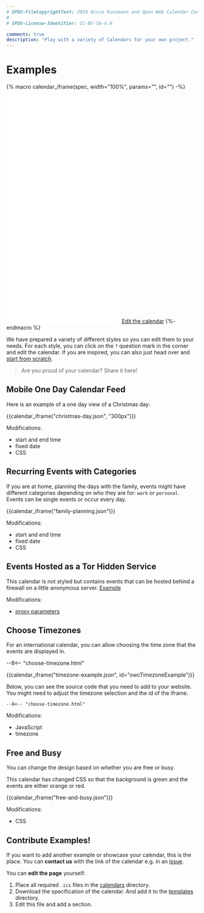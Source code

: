 ```yaml
---
# SPDX-FileCopyrightText: 2024 Nicco Kunzmann and Open Web Calendar Contributors <https://open-web-calendar.quelltext.eu/>
#
# SPDX-License-Identifier: CC-BY-SA-4.0

comments: true
description: "Play with a variety of Calendars for your own project."
---
```


# Examples

<!-- Page level macros, see https://mkdocs-macros-plugin.readthedocs.io/en/latest/pages/#page-level-macros -->

{% macro calendar_iframe(spec, width="100%", params="", id="") -%}
<iframe class="open-web-calendar" id="{{id}}"
    style="background:url('https://raw.githubusercontent.com/niccokunzmann/open-web-calendar/master/static/img/loaders/circular-loader.gif') center center no-repeat; border-radius: 10px;"
    src="{{link.web}}/calendar.html?specification_url={{link.templates}}/{{spec}}&{{params}}"
    sandbox="allow-scripts allow-same-origin allow-top-navigation"
    allowTransparency="true" scrolling="no"
    frameborder="0" height="600px" width="{{width}}"></iframe>
<a href="{{link.web}}/index.html?specification_url={{link.templates}}/{{spec}}" target="_blank">Edit the calendar</a>
{%- endmacro %}


We have prepared a variety of different styles so you can edit them to your needs.
For each style, you can click on the `?` question mark in the corner
and edit the calendar.
If you are inspired, you can also just head over and [start from scratch]({{link.web}}).

> Are you proud of your calendar? Share it here!

## Mobile One Day Calendar Feed

Here is an example of a one day view of a Christmas day:

{{calendar_iframe("christmas-day.json", "300px")}}

Modifications:

- start and end time
- fixed date
- CSS

## Recurring Events with Categories

If you are at home, planning the days with the family, events might have
different categories depending on who they are for: `work` or `personal`.
Events can be single events or occur every day.

{{calendar_iframe("family-planning.json")}}

Modifications:

- start and end time
- fixed date
- CSS

## Events Hosted as a Tor Hidden Service

This calendar is not styled but contains events that can be hosted behind
a firewall on a little anonymous server. [Example](https://tor.open-web-calendar.hosted.quelltext.eu/calendar.html?url=http%3A%2F%2F3nbwmxezp5hfdylggjjegrkv5ljuhguyuisgotrjksepeyc2hax2lxyd.onion%2Fone-day-event-repeat-every-day.ics
)

Modifications:

- [proxy parameters](host/self.md#ssrf-protection-with-a-proxy-server)

## Choose Timezones

For an international calendar, you can allow choosing the time zone that the
events are displayed in.

--8<-- "choose-timezone.html"

{{calendar_iframe("timezone-example.json", id="owcTimezoneExample")}}

Below, you can see the source code that you need to add to your website.
You might need to adjust the timezone selection and the id of the iframe.

```
--8<-- "choose-timezone.html"
```

Modifications:

- JavaScript
- timezone

## Free and Busy

You can change the design based on whether you are free or busy.

This calendar has changed CSS so that the background is green and the
events are either orange or red.

{{calendar_iframe("free-and-busy.json")}}


Modifications:

- CSS

## Contribute Examples!

If you want to add another example or showcase your calendar, this is the place.
You can **contact us** with the link of the calendar e.g. in an [issue]({{link.issues}}).

You can **edit the page** yourself:

1. Place all required `.ics` files in the [calendars](https://github.com/niccokunzmann/open-web-calendar/tree/master/docs/assets/calendars) directory.
2. Download the specification of the calendar. And add it to the [templates](https://github.com/niccokunzmann/open-web-calendar/tree/master/docs/assets/templates) directory.
3. Edit this file and add a section.
